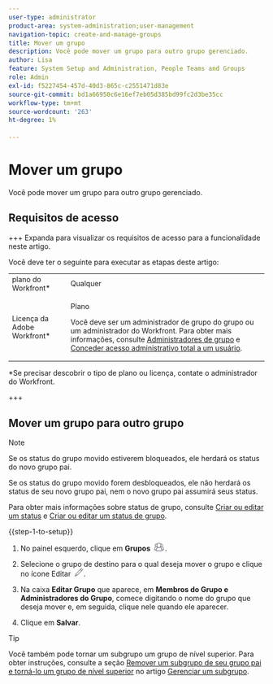 ```yaml
---
user-type: administrator
product-area: system-administration;user-management
navigation-topic: create-and-manage-groups
title: Mover um grupo
description: Você pode mover um grupo para outro grupo gerenciado.
author: Lisa
feature: System Setup and Administration, People Teams and Groups
role: Admin
exl-id: f5227454-457d-40d3-865c-c2551471d83e
source-git-commit: bd1a66950c6e16ef7eb05d385bd99fc2d3be35cc
workflow-type: tm+mt
source-wordcount: '263'
ht-degree: 1%

---
```


# Mover um grupo

Você pode mover um grupo para outro grupo gerenciado.

## Requisitos de acesso

+++ Expanda para visualizar os requisitos de acesso para a funcionalidade neste artigo.

Você deve ter o seguinte para executar as etapas deste artigo:

<table style="table-layout:auto"> 
 <col> 
 <col> 
 <tbody> 
  <tr> 
   <td role="rowheader">plano do Workfront*</td> 
   <td>Qualquer</td> 
  </tr> 
  <tr> 
   <td role="rowheader">Licença da Adobe Workfront*</td> 
   <td> <p>Plano </p> <p>Você deve ser um administrador de grupo do grupo ou um administrador do Workfront. Para obter mais informações, consulte <a href="../../../administration-and-setup/manage-groups/group-roles/group-administrators.md" class="MCXref xref">Administradores de grupo</a> e <a href="../../../administration-and-setup/add-users/configure-and-grant-access/grant-a-user-full-administrative-access.md" class="MCXref xref">Conceder acesso administrativo total a um usuário</a>.</p> </td> 
  </tr> 
 </tbody> 
</table>

&#42;Se precisar descobrir o tipo de plano ou licença, contate o administrador do Workfront.

+++

## Mover um grupo para outro grupo

>[!NOTE]
>
>Se os status do grupo movido estiverem bloqueados, ele herdará os status do novo grupo pai.
>
>Se os status do grupo movido forem desbloqueados, ele não herdará os status de seu novo grupo pai, nem o novo grupo pai assumirá seus status.
>
>Para obter mais informações sobre status de grupo, consulte [Criar ou editar um status](../../../administration-and-setup/customize-workfront/creating-custom-status-and-priority-labels/create-or-edit-a-status.md) e [Criar ou editar um status de grupo](../../../administration-and-setup/manage-groups/manage-group-statuses/create-or-edit-a-group-status.md).

{{step-1-to-setup}}

1. No painel esquerdo, clique em **Grupos** ![](assets/groups-icon.png).

1. Selecione o grupo de destino para o qual deseja mover o grupo e clique no ícone Editar ![](assets/edit-icon.png).
1. Na caixa **Editar Grupo** que aparece, em **Membros do Grupo e Administradores do Grupo**, comece digitando o nome do grupo que deseja mover e, em seguida, clique nele quando ele aparecer.
1. Clique em **Salvar**.

>[!TIP]
>
>Você também pode tornar um subgrupo um grupo de nível superior. Para obter instruções, consulte a seção [Remover um subgrupo de seu grupo pai e torná-lo um grupo de nível superior](../../../administration-and-setup/manage-groups/create-and-manage-subgroups/manage-subgroups.md#make) no artigo [Gerenciar um subgrupo](../../../administration-and-setup/manage-groups/create-and-manage-subgroups/manage-subgroups.md).
